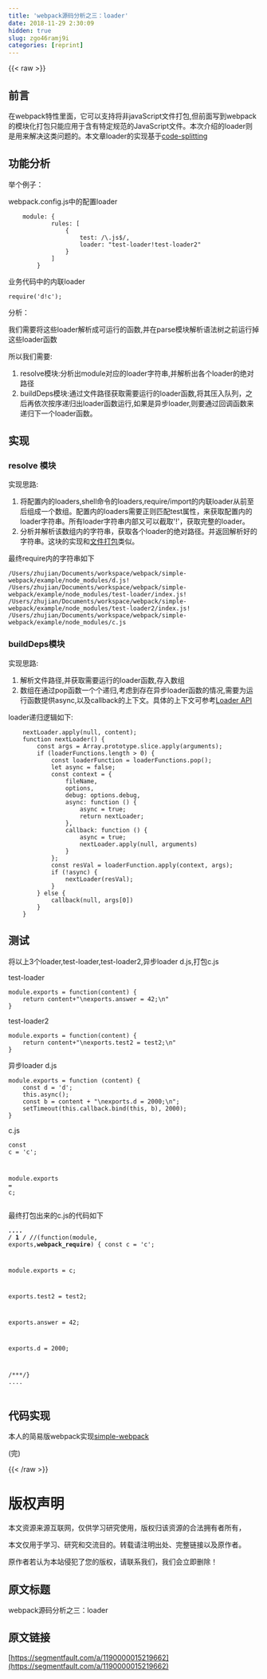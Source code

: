 ```yaml
---
title: 'webpack源码分析之三：loader' 
date: 2018-11-29 2:30:09
hidden: true
slug: zgo46ramj9i
categories: [reprint]
---
```


{{< raw >}}
<h2 id="articleHeader0">&#x524D;&#x8A00;</h2><p>&#x5728;webpack&#x7279;&#x6027;&#x91CC;&#x9762;&#xFF0C;&#x5B83;&#x53EF;&#x4EE5;&#x652F;&#x6301;&#x5C06;&#x975E;javaScript&#x6587;&#x4EF6;&#x6253;&#x5305;,&#x4F46;&#x524D;&#x9762;&#x5199;&#x5230;webpack&#x7684;&#x6A21;&#x5757;&#x5316;&#x6253;&#x5305;&#x53EA;&#x80FD;&#x5E94;&#x7528;&#x4E8E;&#x542B;&#x6709;&#x7279;&#x5B9A;&#x89C4;&#x8303;&#x7684;JavaScript&#x6587;&#x4EF6;&#x3002;&#x672C;&#x6B21;&#x4ECB;&#x7ECD;&#x7684;loader&#x5219;&#x662F;&#x7528;&#x6765;&#x89E3;&#x51B3;&#x8FD9;&#x7C7B;&#x95EE;&#x9898;&#x7684;&#x3002;&#x672C;&#x6587;&#x7AE0;loader&#x7684;&#x5B9E;&#x73B0;&#x57FA;&#x4E8E;<a href="https://github.com/laughing-pic-zhu/blog/issues/9" rel="nofollow noreferrer" target="_blank">code-splitting</a></p><h2 id="articleHeader1">&#x529F;&#x80FD;&#x5206;&#x6790;</h2><p>&#x4E3E;&#x4E2A;&#x4F8B;&#x5B50;&#xFF1A;</p><p>webpack.config.js&#x4E2D;&#x7684;&#x914D;&#x7F6E;loader</p><div class="widget-codetool" style="display:none"><div class="widget-codetool--inner"><span class="selectCode code-tool" data-toggle="tooltip" data-placement="top" title="" data-original-title="&#x5168;&#x9009;"></span> <span type="button" class="copyCode code-tool" data-toggle="tooltip" data-placement="top" data-clipboard-text="    module: {
            rules: [
                {
                    test: /\.js$/,
                    loader: &quot;test-loader!test-loader2&quot;
                }
            ]
        }" title="" data-original-title="&#x590D;&#x5236;"></span> <span type="button" class="saveToNote code-tool" data-toggle="tooltip" data-placement="top" title="" data-original-title="&#x653E;&#x8FDB;&#x7B14;&#x8BB0;"></span></div></div><pre class="hljs css"><code>    <span class="hljs-selector-tag">module</span>: {
            <span class="hljs-attribute">rules</span>: [
                {
                    test: /\.js$/,
                    loader: <span class="hljs-string">&quot;test-loader!test-loader2&quot;</span>
                }
            ]
        }</code></pre><p>&#x4E1A;&#x52A1;&#x4EE3;&#x7801;&#x4E2D;&#x7684;&#x5185;&#x8054;loader</p><div class="widget-codetool" style="display:none"><div class="widget-codetool--inner"><span class="selectCode code-tool" data-toggle="tooltip" data-placement="top" title="" data-original-title="&#x5168;&#x9009;"></span> <span type="button" class="copyCode code-tool" data-toggle="tooltip" data-placement="top" data-clipboard-text="require(&apos;d!c&apos;);" title="" data-original-title="&#x590D;&#x5236;"></span> <span type="button" class="saveToNote code-tool" data-toggle="tooltip" data-placement="top" title="" data-original-title="&#x653E;&#x8FDB;&#x7B14;&#x8BB0;"></span></div></div><pre class="hljs coffeescript"><code style="word-break:break-word;white-space:initial"><span class="hljs-built_in">require</span>(<span class="hljs-string">&apos;d!c&apos;</span>);</code></pre><p>&#x5206;&#x6790;&#xFF1A;</p><p>&#x6211;&#x4EEC;&#x9700;&#x8981;&#x5C06;&#x8FD9;&#x4E9B;loader&#x89E3;&#x6790;&#x6210;&#x53EF;&#x8FD0;&#x884C;&#x7684;&#x51FD;&#x6570;,&#x5E76;&#x5728;parse&#x6A21;&#x5757;&#x89E3;&#x6790;&#x8BED;&#x6CD5;&#x6811;&#x4E4B;&#x524D;&#x8FD0;&#x884C;&#x6389;&#x8FD9;&#x4E9B;loader&#x51FD;&#x6570;</p><p>&#x6240;&#x4EE5;&#x6211;&#x4EEC;&#x9700;&#x8981;:</p><ol><li>resolve&#x6A21;&#x5757;:&#x5206;&#x6790;&#x51FA;module&#x5BF9;&#x5E94;&#x7684;loader&#x5B57;&#x7B26;&#x4E32;,&#x5E76;&#x89E3;&#x6790;&#x51FA;&#x5404;&#x4E2A;loader&#x7684;&#x7EDD;&#x5BF9;&#x8DEF;&#x5F84;</li><li>buildDeps&#x6A21;&#x5757;:&#x901A;&#x8FC7;&#x6587;&#x4EF6;&#x8DEF;&#x5F84;&#x83B7;&#x53D6;&#x9700;&#x8981;&#x8FD0;&#x884C;&#x7684;loader&#x51FD;&#x6570;,&#x5C06;&#x5176;&#x538B;&#x5165;&#x961F;&#x5217;&#xFF0C;&#x4E4B;&#x540E;&#x518D;&#x4F9D;&#x6B21;&#x6309;&#x5E8F;&#x9012;&#x5F52;&#x51FA;loader&#x51FD;&#x6570;&#x8FD0;&#x884C;,&#x5982;&#x679C;&#x662F;&#x5F02;&#x6B65;loader,&#x5219;&#x8981;&#x901A;&#x8FC7;&#x56DE;&#x8C03;&#x51FD;&#x6570;&#x6765;&#x9012;&#x5F52;&#x4E0B;&#x4E00;&#x4E2A;loader&#x51FD;&#x6570;&#x3002;</li></ol><h2 id="articleHeader2">&#x5B9E;&#x73B0;</h2><h3 id="articleHeader3">resolve &#x6A21;&#x5757;</h3><p>&#x5B9E;&#x73B0;&#x601D;&#x8DEF;:</p><ol><li>&#x5C06;&#x914D;&#x7F6E;&#x5185;&#x7684;loaders,shell&#x547D;&#x4EE4;&#x7684;loaders,require/import&#x7684;&#x5185;&#x8054;loader&#x4ECE;&#x524D;&#x81F3;&#x540E;&#x7EC4;&#x6210;&#x4E00;&#x4E2A;&#x6570;&#x7EC4;&#x3002;&#x914D;&#x7F6E;&#x5185;&#x7684;loaders&#x9700;&#x8981;&#x6B63;&#x5219;&#x5339;&#x914D;test&#x5C5E;&#x6027;&#xFF0C;&#x6765;&#x83B7;&#x53D6;&#x914D;&#x7F6E;&#x5185;&#x7684;loader&#x5B57;&#x7B26;&#x4E32;&#x3002;&#x6240;&#x6709;loader&#x5B57;&#x7B26;&#x4E32;&#x5185;&#x90E8;&#x53C8;&#x53EF;&#x4EE5;&#x622A;&#x53D6;&apos;!&apos;&#xFF0C;&#x83B7;&#x53D6;&#x5B8C;&#x6574;&#x7684;loader&#x3002;</li><li>&#x5206;&#x6790;&#x5E76;&#x89E3;&#x6790;&#x8BE5;&#x6570;&#x7EC4;&#x5185;&#x7684;&#x5B57;&#x7B26;&#x4E32;&#xFF0C;&#x83B7;&#x53D6;&#x5404;&#x4E2A;loader&#x7684;&#x7EDD;&#x5BF9;&#x8DEF;&#x5F84;&#x3002;&#x5E76;&#x8FD4;&#x56DE;&#x89E3;&#x6790;&#x597D;&#x7684;&#x5B57;&#x7B26;&#x4E32;&#x3002;&#x8FD9;&#x5757;&#x7684;&#x5B9E;&#x73B0;&#x548C;<a href="https://github.com/laughing-pic-zhu/blog/issues/8" rel="nofollow noreferrer" target="_blank">&#x6587;&#x4EF6;&#x6253;&#x5305;</a>&#x7C7B;&#x4F3C;&#x3002;</li></ol><p>&#x6700;&#x7EC8;require&#x5185;&#x7684;&#x5B57;&#x7B26;&#x4E32;&#x5982;&#x4E0B;</p><div class="widget-codetool" style="display:none"><div class="widget-codetool--inner"><span class="selectCode code-tool" data-toggle="tooltip" data-placement="top" title="" data-original-title="&#x5168;&#x9009;"></span> <span type="button" class="copyCode code-tool" data-toggle="tooltip" data-placement="top" data-clipboard-text="/Users/zhujian/Documents/workspace/webpack/simple-webpack/example/node_modules/d.js!
/Users/zhujian/Documents/workspace/webpack/simple-webpack/example/node_modules/test-loader/index.js!
/Users/zhujian/Documents/workspace/webpack/simple-webpack/example/node_modules/test-loader2/index.js!
/Users/zhujian/Documents/workspace/webpack/simple-webpack/example/node_modules/c.js
" title="" data-original-title="&#x590D;&#x5236;"></span> <span type="button" class="saveToNote code-tool" data-toggle="tooltip" data-placement="top" title="" data-original-title="&#x653E;&#x8FDB;&#x7B14;&#x8BB0;"></span></div></div><pre class="hljs groovy"><code><span class="hljs-regexp">/Users/</span>zhujian<span class="hljs-regexp">/Documents/</span>workspace<span class="hljs-regexp">/webpack/</span>simple-webpack<span class="hljs-regexp">/example/</span>node_modules/d.js!
<span class="hljs-regexp">/Users/</span>zhujian<span class="hljs-regexp">/Documents/</span>workspace<span class="hljs-regexp">/webpack/</span>simple-webpack<span class="hljs-regexp">/example/</span>node_modules<span class="hljs-regexp">/test-loader/</span>index.js!
<span class="hljs-regexp">/Users/</span>zhujian<span class="hljs-regexp">/Documents/</span>workspace<span class="hljs-regexp">/webpack/</span>simple-webpack<span class="hljs-regexp">/example/</span>node_modules<span class="hljs-regexp">/test-loader2/</span>index.js!
<span class="hljs-regexp">/Users/</span>zhujian<span class="hljs-regexp">/Documents/</span>workspace<span class="hljs-regexp">/webpack/</span>simple-webpack<span class="hljs-regexp">/example/</span>node_modules/c.js
</code></pre><h3 id="articleHeader4">buildDeps&#x6A21;&#x5757;</h3><p>&#x5B9E;&#x73B0;&#x601D;&#x8DEF;:</p><ol><li>&#x89E3;&#x6790;&#x6587;&#x4EF6;&#x8DEF;&#x5F84;,&#x5E76;&#x83B7;&#x53D6;&#x9700;&#x8981;&#x8FD0;&#x884C;&#x7684;loader&#x51FD;&#x6570;,&#x5B58;&#x5165;&#x6570;&#x7EC4;</li><li>&#x6570;&#x7EC4;&#x5728;&#x901A;&#x8FC7;pop&#x51FD;&#x6570;&#x4E00;&#x4E2A;&#x4E2A;&#x9012;&#x5F52;,&#x8003;&#x8651;&#x5230;&#x5B58;&#x5728;&#x5F02;&#x6B65;loader&#x51FD;&#x6570;&#x7684;&#x60C5;&#x51B5;,&#x9700;&#x8981;&#x4E3A;&#x8FD0;&#x884C;&#x51FD;&#x6570;&#x63D0;&#x4F9B;async,&#x4EE5;&#x53CA;callback&#x7684;&#x4E0A;&#x4E0B;&#x6587;&#x3002;&#x5177;&#x4F53;&#x7684;&#x4E0A;&#x4E0B;&#x6587;&#x53EF;&#x53C2;&#x8003;<a href="https://webpack.js.org/api/loaders/" rel="nofollow noreferrer" target="_blank">Loader API</a></li></ol><p>loader&#x9012;&#x5F52;&#x903B;&#x8F91;&#x5982;&#x4E0B;:</p><div class="widget-codetool" style="display:none"><div class="widget-codetool--inner"><span class="selectCode code-tool" data-toggle="tooltip" data-placement="top" title="" data-original-title="&#x5168;&#x9009;"></span> <span type="button" class="copyCode code-tool" data-toggle="tooltip" data-placement="top" data-clipboard-text="    nextLoader.apply(null, content);
    function nextLoader() {
        const args = Array.prototype.slice.apply(arguments);
        if (loaderFunctions.length &gt; 0) {
            const loaderFunction = loaderFunctions.pop();
            let async = false;
            const context = {
                fileName,
                options,
                debug: options.debug,
                async: function () {
                    async = true;
                    return nextLoader;
                },
                callback: function () {
                    async = true;
                    nextLoader.apply(null, arguments)
                }
            };
            const resVal = loaderFunction.apply(context, args);
            if (!async) {
                nextLoader(resVal);
            }
        } else {
            callback(null, args[0])
        }
    }" title="" data-original-title="&#x590D;&#x5236;"></span> <span type="button" class="saveToNote code-tool" data-toggle="tooltip" data-placement="top" title="" data-original-title="&#x653E;&#x8FDB;&#x7B14;&#x8BB0;"></span></div></div><pre class="hljs javascript"><code>    nextLoader.apply(<span class="hljs-literal">null</span>, content);
    <span class="hljs-function"><span class="hljs-keyword">function</span> <span class="hljs-title">nextLoader</span>(<span class="hljs-params"></span>) </span>{
        <span class="hljs-keyword">const</span> args = <span class="hljs-built_in">Array</span>.prototype.slice.apply(<span class="hljs-built_in">arguments</span>);
        <span class="hljs-keyword">if</span> (loaderFunctions.length &gt; <span class="hljs-number">0</span>) {
            <span class="hljs-keyword">const</span> loaderFunction = loaderFunctions.pop();
            <span class="hljs-keyword">let</span> <span class="hljs-keyword">async</span> = <span class="hljs-literal">false</span>;
            <span class="hljs-keyword">const</span> context = {
                fileName,
                options,
                <span class="hljs-attr">debug</span>: options.debug,
                <span class="hljs-attr">async</span>: <span class="hljs-function"><span class="hljs-keyword">function</span> (<span class="hljs-params"></span>) </span>{
                    <span class="hljs-keyword">async</span> = <span class="hljs-literal">true</span>;
                    <span class="hljs-keyword">return</span> nextLoader;
                },
                <span class="hljs-attr">callback</span>: <span class="hljs-function"><span class="hljs-keyword">function</span> (<span class="hljs-params"></span>) </span>{
                    <span class="hljs-keyword">async</span> = <span class="hljs-literal">true</span>;
                    nextLoader.apply(<span class="hljs-literal">null</span>, <span class="hljs-built_in">arguments</span>)
                }
            };
            <span class="hljs-keyword">const</span> resVal = loaderFunction.apply(context, args);
            <span class="hljs-keyword">if</span> (!<span class="hljs-keyword">async</span>) {
                nextLoader(resVal);
            }
        } <span class="hljs-keyword">else</span> {
            callback(<span class="hljs-literal">null</span>, args[<span class="hljs-number">0</span>])
        }
    }</code></pre><h2 id="articleHeader5">&#x6D4B;&#x8BD5;</h2><p>&#x5C06;&#x4EE5;&#x4E0A;3&#x4E2A;loader,test-loader,test-loader2,&#x5F02;&#x6B65;loader d.js,&#x6253;&#x5305;c.js</p><p>test-loader</p><div class="widget-codetool" style="display:none"><div class="widget-codetool--inner"><span class="selectCode code-tool" data-toggle="tooltip" data-placement="top" title="" data-original-title="&#x5168;&#x9009;"></span> <span type="button" class="copyCode code-tool" data-toggle="tooltip" data-placement="top" data-clipboard-text="module.exports = function(content) {
    return content+&quot;\nexports.answer = 42;\n&quot;
}" title="" data-original-title="&#x590D;&#x5236;"></span> <span type="button" class="saveToNote code-tool" data-toggle="tooltip" data-placement="top" title="" data-original-title="&#x653E;&#x8FDB;&#x7B14;&#x8BB0;"></span></div></div><pre class="hljs javascript"><code><span class="hljs-built_in">module</span>.exports = <span class="hljs-function"><span class="hljs-keyword">function</span>(<span class="hljs-params">content</span>) </span>{
    <span class="hljs-keyword">return</span> content+<span class="hljs-string">&quot;\nexports.answer = 42;\n&quot;</span>
}</code></pre><p>test-loader2</p><div class="widget-codetool" style="display:none"><div class="widget-codetool--inner"><span class="selectCode code-tool" data-toggle="tooltip" data-placement="top" title="" data-original-title="&#x5168;&#x9009;"></span> <span type="button" class="copyCode code-tool" data-toggle="tooltip" data-placement="top" data-clipboard-text="module.exports = function(content) {
    return content+&quot;\nexports.test2 = test2;\n&quot;
}" title="" data-original-title="&#x590D;&#x5236;"></span> <span type="button" class="saveToNote code-tool" data-toggle="tooltip" data-placement="top" title="" data-original-title="&#x653E;&#x8FDB;&#x7B14;&#x8BB0;"></span></div></div><pre class="hljs javascript"><code><span class="hljs-built_in">module</span>.exports = <span class="hljs-function"><span class="hljs-keyword">function</span>(<span class="hljs-params">content</span>) </span>{
    <span class="hljs-keyword">return</span> content+<span class="hljs-string">&quot;\nexports.test2 = test2;\n&quot;</span>
}</code></pre><p>&#x5F02;&#x6B65;loader d.js</p><div class="widget-codetool" style="display:none"><div class="widget-codetool--inner"><span class="selectCode code-tool" data-toggle="tooltip" data-placement="top" title="" data-original-title="&#x5168;&#x9009;"></span> <span type="button" class="copyCode code-tool" data-toggle="tooltip" data-placement="top" data-clipboard-text="module.exports = function (content) {
    const d = &apos;d&apos;;
    this.async();
    const b = content + &quot;\nexports.d = 2000;\n&quot;;
    setTimeout(this.callback.bind(this, b), 2000);
}" title="" data-original-title="&#x590D;&#x5236;"></span> <span type="button" class="saveToNote code-tool" data-toggle="tooltip" data-placement="top" title="" data-original-title="&#x653E;&#x8FDB;&#x7B14;&#x8BB0;"></span></div></div><pre class="hljs javascript"><code><span class="hljs-built_in">module</span>.exports = <span class="hljs-function"><span class="hljs-keyword">function</span> (<span class="hljs-params">content</span>) </span>{
    <span class="hljs-keyword">const</span> d = <span class="hljs-string">&apos;d&apos;</span>;
    <span class="hljs-keyword">this</span>.async();
    <span class="hljs-keyword">const</span> b = content + <span class="hljs-string">&quot;\nexports.d = 2000;\n&quot;</span>;
    setTimeout(<span class="hljs-keyword">this</span>.callback.bind(<span class="hljs-keyword">this</span>, b), <span class="hljs-number">2000</span>);
}</code></pre><p>c.js</p><div class="widget-codetool" style="display:none"><div class="widget-codetool--inner"><span class="selectCode code-tool" data-toggle="tooltip" data-placement="top" title="" data-original-title="&#x5168;&#x9009;"></span> <span type="button" class="copyCode code-tool" data-toggle="tooltip" data-placement="top" data-clipboard-text="const c = &apos;c&apos;;

module.exports = c;" title="" data-original-title="&#x590D;&#x5236;"></span> <span type="button" class="saveToNote code-tool" data-toggle="tooltip" data-placement="top" title="" data-original-title="&#x653E;&#x8FDB;&#x7B14;&#x8BB0;"></span></div></div><pre class="hljs java"><code><span class="hljs-keyword">const</span> c = <span class="hljs-string">&apos;c&apos;</span>;

<span class="hljs-keyword">module</span>.<span class="hljs-keyword">exports</span> = c;</code></pre><p>&#x6700;&#x7EC8;&#x6253;&#x5305;&#x51FA;&#x6765;&#x7684;c.js&#x7684;&#x4EE3;&#x7801;&#x5982;&#x4E0B;</p><div class="widget-codetool" style="display:none"><div class="widget-codetool--inner"><span class="selectCode code-tool" data-toggle="tooltip" data-placement="top" title="" data-original-title="&#x5168;&#x9009;"></span> <span type="button" class="copyCode code-tool" data-toggle="tooltip" data-placement="top" data-clipboard-text="....
/* 1 */
/***/(function(module, exports,__webpack_require__) {
const c = &apos;c&apos;;

module.exports = c;

exports.test2 = test2;

exports.answer = 42;

exports.d = 2000;

/***/}
...." title="" data-original-title="&#x590D;&#x5236;"></span> <span type="button" class="saveToNote code-tool" data-toggle="tooltip" data-placement="top" title="" data-original-title="&#x653E;&#x8FDB;&#x7B14;&#x8BB0;"></span></div></div><pre class="hljs asciidoc"><code><span class="hljs-code">....
/* 1 */
/***/(function(module, exports,__webpack_require__) {
const c = &apos;c&apos;;

module.exports = c;

exports.test2 = test2;

exports.answer = 42;

exports.d = 2000;

/***/}
....</span></code></pre><h2 id="articleHeader6">&#x4EE3;&#x7801;&#x5B9E;&#x73B0;</h2><p>&#x672C;&#x4EBA;&#x7684;&#x7B80;&#x6613;&#x7248;webpack&#x5B9E;&#x73B0;<a href="https://github.com/laughing-pic-zhu/simple-webpack" rel="nofollow noreferrer" target="_blank">simple-webpack</a></p><p>(&#x5B8C;)</p>
{{< /raw >}}

# 版权声明
本文资源来源互联网，仅供学习研究使用，版权归该资源的合法拥有者所有，

本文仅用于学习、研究和交流目的。转载请注明出处、完整链接以及原作者。

原作者若认为本站侵犯了您的版权，请联系我们，我们会立即删除！

## 原文标题
webpack源码分析之三：loader

## 原文链接
[https://segmentfault.com/a/1190000015219662](https://segmentfault.com/a/1190000015219662)

